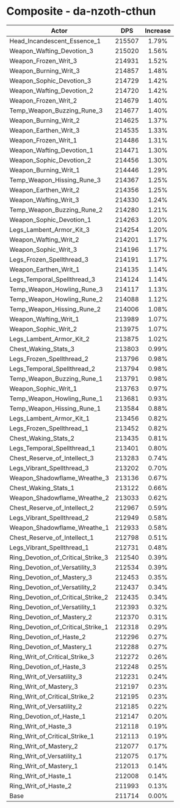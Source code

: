 # Composite - da-nzoth-cthun
| Actor | DPS | Increase |
|---|:---:|:---:|
|Head_Incandescent_Essence_1|215507|1.79%|
|Weapon_Wafting_Devotion_3|215020|1.56%|
|Weapon_Frozen_Writ_3|214931|1.52%|
|Weapon_Burning_Writ_3|214857|1.48%|
|Weapon_Sophic_Devotion_3|214729|1.42%|
|Weapon_Wafting_Devotion_2|214720|1.42%|
|Weapon_Frozen_Writ_2|214679|1.40%|
|Temp_Weapon_Buzzing_Rune_3|214677|1.40%|
|Weapon_Burning_Writ_2|214625|1.37%|
|Weapon_Earthen_Writ_3|214535|1.33%|
|Weapon_Frozen_Writ_1|214486|1.31%|
|Weapon_Wafting_Devotion_1|214471|1.30%|
|Weapon_Sophic_Devotion_2|214456|1.30%|
|Weapon_Burning_Writ_1|214446|1.29%|
|Temp_Weapon_Hissing_Rune_3|214367|1.25%|
|Weapon_Earthen_Writ_2|214356|1.25%|
|Weapon_Wafting_Writ_3|214330|1.24%|
|Temp_Weapon_Buzzing_Rune_2|214280|1.21%|
|Weapon_Sophic_Devotion_1|214263|1.20%|
|Legs_Lambent_Armor_Kit_3|214254|1.20%|
|Weapon_Wafting_Writ_2|214201|1.17%|
|Weapon_Sophic_Writ_3|214196|1.17%|
|Legs_Frozen_Spellthread_3|214191|1.17%|
|Weapon_Earthen_Writ_1|214135|1.14%|
|Legs_Temporal_Spellthread_3|214124|1.14%|
|Temp_Weapon_Howling_Rune_3|214117|1.13%|
|Temp_Weapon_Howling_Rune_2|214088|1.12%|
|Temp_Weapon_Hissing_Rune_2|214006|1.08%|
|Weapon_Wafting_Writ_1|213989|1.07%|
|Weapon_Sophic_Writ_2|213975|1.07%|
|Legs_Lambent_Armor_Kit_2|213875|1.02%|
|Chest_Waking_Stats_3|213803|0.99%|
|Legs_Frozen_Spellthread_2|213796|0.98%|
|Legs_Temporal_Spellthread_2|213794|0.98%|
|Temp_Weapon_Buzzing_Rune_1|213791|0.98%|
|Weapon_Sophic_Writ_1|213763|0.97%|
|Temp_Weapon_Howling_Rune_1|213681|0.93%|
|Temp_Weapon_Hissing_Rune_1|213584|0.88%|
|Legs_Lambent_Armor_Kit_1|213456|0.82%|
|Legs_Frozen_Spellthread_1|213452|0.82%|
|Chest_Waking_Stats_2|213435|0.81%|
|Legs_Temporal_Spellthread_1|213401|0.80%|
|Chest_Reserve_of_Intellect_3|213283|0.74%|
|Legs_Vibrant_Spellthread_3|213202|0.70%|
|Weapon_Shadowflame_Wreathe_3|213136|0.67%|
|Chest_Waking_Stats_1|213122|0.66%|
|Weapon_Shadowflame_Wreathe_2|213033|0.62%|
|Chest_Reserve_of_Intellect_2|212967|0.59%|
|Legs_Vibrant_Spellthread_2|212949|0.58%|
|Weapon_Shadowflame_Wreathe_1|212933|0.58%|
|Chest_Reserve_of_Intellect_1|212798|0.51%|
|Legs_Vibrant_Spellthread_1|212731|0.48%|
|Ring_Devotion_of_Critical_Strike_3|212540|0.39%|
|Ring_Devotion_of_Versatility_3|212534|0.39%|
|Ring_Devotion_of_Mastery_3|212453|0.35%|
|Ring_Devotion_of_Versatility_2|212437|0.34%|
|Ring_Devotion_of_Critical_Strike_2|212435|0.34%|
|Ring_Devotion_of_Versatility_1|212393|0.32%|
|Ring_Devotion_of_Mastery_2|212370|0.31%|
|Ring_Devotion_of_Critical_Strike_1|212318|0.29%|
|Ring_Devotion_of_Haste_2|212296|0.27%|
|Ring_Devotion_of_Mastery_1|212288|0.27%|
|Ring_Writ_of_Critical_Strike_3|212272|0.26%|
|Ring_Devotion_of_Haste_3|212248|0.25%|
|Ring_Writ_of_Versatility_3|212231|0.24%|
|Ring_Writ_of_Mastery_3|212197|0.23%|
|Ring_Writ_of_Critical_Strike_2|212195|0.23%|
|Ring_Writ_of_Versatility_2|212185|0.22%|
|Ring_Devotion_of_Haste_1|212147|0.20%|
|Ring_Writ_of_Haste_3|212118|0.19%|
|Ring_Writ_of_Critical_Strike_1|212113|0.19%|
|Ring_Writ_of_Mastery_2|212077|0.17%|
|Ring_Writ_of_Versatility_1|212075|0.17%|
|Ring_Writ_of_Mastery_1|212013|0.14%|
|Ring_Writ_of_Haste_1|212008|0.14%|
|Ring_Writ_of_Haste_2|211993|0.13%|
|Base|211714|0.00%|
